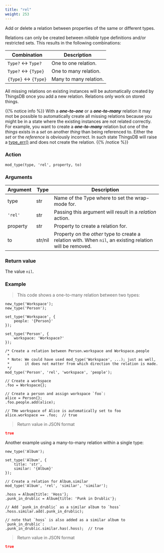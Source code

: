 ```yaml
---
title: "rel"
weight: 253
---
```


Add or delete a relation between properties of the same or different types.

Relations can only be created between *nillable* type definitions and/or restricted sets. This results in the following combinations:

Combination | Description
----------- | -----------
`Type?` <-> `Type?` | One to one relation.
`Type?` <-> `{Type}`| One to many relation.
`{Type}` <-> `{Type}` | Many to many relation.

All missing relations on existing instances will be automatically created by ThingsDB once you add a new relation. Relations only work on stored things.

{{% notice info %}}
With a ***one-to-one*** or a ***one-to-many*** relation it may mot be possible to automatically create all missing relations because
you might be in a state where the existing instances are not related correctly. For example, you want to create a ***one-to-many*** relation but one of the *things*
exists in a *set* on another *thing* than being referenced to. Either the *set* or the *reference* is obviously incorrect. In such state ThingsDB will raise a [type_err()](../../../errors/type_err) and does not
create the relation.
{{% /notice %}}

### Action

`mod_type(type, 'rel', property, to)`

### Arguments

Argument | Type | Description
-------- | ---- | -----------
type | str | Name of the Type where to set the wrap-mode for.
`'rel'` | str | Passing this argument will result in a *relation* action.
property | str | Property to create a relation for.
to | str/nil | Property on the *other* type to create a relation with. When `nil`, an existing relation will be removed.

### Return value

The value `nil`.

### Example

> This code shows a one-to-many relation between two types:

```thingsdb,json_response
new_type('Workspace');
new_type('Person');

set_type('Workspace', {
    people: '{Person}'
});

set_type('Person', {
    workspace: 'Workspace?'
});

/* Create a relation between Person.workspace and Workspace.people
 *
 * Note: We could have used mod_type('Workspace', ...); just as well,
 *       it does not matter from which direction the relation is made.
 */
mod_type('Person', 'rel', 'workspace', 'people');

// Create a workspace
.foo = Workspace{};

// Create a person and assign workspace `foo`:
alice = Person{};
.foo.people.add(alice);

// THe workspace of Alice is automatically set to foo
alice.workspace == .foo;  // true
```

> Return value in JSON format

```json
true
```

Another example using a many-to-many relation within a single type:

```thingsdb,json_response
new_type('Album');

set_type('Album', {
    title: 'str',
    similar: '{Album}'
});

// Create a relation for Album.similar
mod_type('Album', 'rel', 'similar', 'similar');

.hoss = Album{title: 'Hoss'};
.punk_in_drublic = Album{title: 'Punk in Drublic'};

// Add `punk_in_drublic` as a similar album to `hoss`
.hoss.similar.add(.punk_in_drublic);

// note that `hoss` is also added as a similar album to `punk_in_drublic`:
.punk_in_drublic.similar.has(.hoss);  // true
```

> Return value in JSON format

```json
true
```

